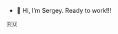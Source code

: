 - 👋 Hi, I’m Sergey.       Ready to work!!!


🇷🇺
<!---
Sergey-py24/Sergey-py24 is a ✨ special ✨ repository because its `README.md` (this file) appears on your GitHub profile.
You can click the Preview link to take a look at your changes.
--->
